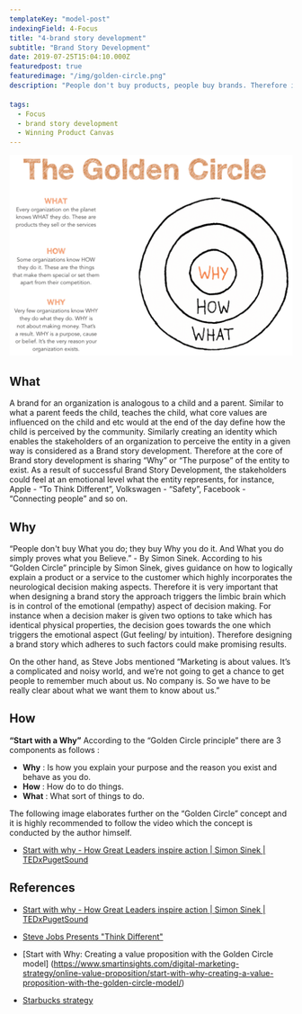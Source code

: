 ```yaml
---
templateKey: "model-post"
indexingField: 4-Focus
title: "4-brand story development"
subtitle: "Brand Story Development"
date: 2019-07-25T15:04:10.000Z
featuredpost: true
featuredimage: "/img/golden-circle.png"
description: "People don't buy products, people buy brands. Therefore it is very much important to develop a brand story that triggers the positive decisions on your stakeholders."

tags:
  - Focus
  - brand story development
  - Winning Product Canvas
---
```


![flavor wheel](/img/golden-circle.png)

## What
A brand for an organization is analogous to a child and a parent. Similar to what a parent feeds the child, teaches the child, what core values are influenced on the child and etc would at the end of the day define how the child is perceived by the community. Similarly creating an identity which enables the stakeholders of an organization to perceive the entity in a given way is considered as a Brand story development. Therefore at the core of Brand story development is sharing “Why” or “The purpose” of the entity to exist. As a result of successful Brand Story Development, the stakeholders could feel at an emotional level what the entity represents, for instance, Apple - “To Think Different”, Volkswagen - “Safety”, Facebook - “Connecting people” and so on.


## Why
“People don't buy What you do; they buy Why you do it. And What you do simply proves what you Believe.” - By Simon Sinek. According to his “Golden Circle” principle by Simon Sinek, gives guidance on how to logically explain a product or a service to the customer which highly incorporates the neurological decision making aspects. Therefore it is very important that when designing a brand story the approach triggers the limbic brain which is in control of the emotional (empathy) aspect of decision making. For instance when a decision maker is given two options to take which has identical physical properties, the decision goes towards the one which triggers the emotional aspect (Gut feeling/ by intuition). Therefore designing a brand story which adheres to such factors could make promising results.

On the other hand, as Steve Jobs mentioned “Marketing is about values. It’s a complicated and noisy world, and we’re not going to get a chance to get people to remember much about us. No company is. So we have to be really clear about what we want them to know about us.”


## How
**“Start with a Why”**
According to the “Golden Circle principle” there are 3 components as follows :


- **Why** :  Is how you explain your purpose and the reason you exist and behave as you do.
- **How** : How do to do things.
- **What** :  What sort of things to do. 

The following image elaborates further on the “Golden Circle” concept and it is highly recommended to follow the video which the concept is conducted by the author himself.

- [Start with why - How Great Leaders inspire action | Simon Sinek | TEDxPugetSound
](https://www.youtube.com/watch?v=u4ZoJKF_VuA)

## References

- [Start with why - How Great Leaders inspire action | Simon Sinek | TEDxPugetSound
](https://www.youtube.com/watch?v=u4ZoJKF_VuA)

- [Steve Jobs Presents "Think Different"](https://www.youtube.com/watch?v=MrZKoWgcZVg)

- [Start with Why: Creating a value proposition with the Golden Circle model] (https://www.smartinsights.com/digital-marketing-strategy/online-value-proposition/start-with-why-creating-a-value-proposition-with-the-golden-circle-model/)

- [Starbucks strategy](https://www.youtube.com/watch?v=YXFL7TcPG_Q)